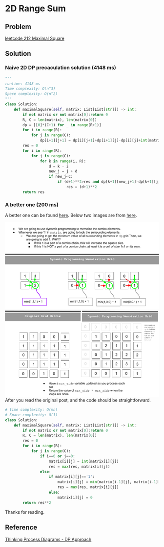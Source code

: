 # 2D Range Sum
## Problem 
[leetcode 212 Maximal Square](https://leetcode.com/problems/maximal-square/)

## Solution 
### Naive 2D DP precaculation solution (4148 ms)

```python
"""
runtime: 4148 ms
Time complexity: O(n^3)
Space complexity: O(n^2)
"""
class Solution:
    def maximalSquare(self, matrix: List[List[str]]) -> int:
        if not matrix or not matrix[0]:return 0
        R, C = len(matrix), len(matrix[0])
        dp = [[0]*(C+1) for _ in range(R+1)]
        for i in range(R):
            for j in range(C):
                dp[i+1][j+1] = dp[i][j+1]+dp[i+1][j]-dp[i][j]+int(matrix[i][j])
        res = 0
        for i in range(R):
            for j in range(C):
                for k in range(i, R):
                    d = k - i
                    new_j = j + d
                    if new_j<C:
                        if (d+1)**2>res and dp[k+1][new_j+1]-dp[k+1][j]-dp[i][new_j+1]+dp[i][j]==(d+1)**2:
                            res = (d+1)**2
        return res

```

### A better one (200 ms)
A better one can be found [here](https://leetcode.com/problems/maximal-square/discuss/600149/Python-Thinking-Process-Diagrams-DP-Approach).  Below two images are from [here](https://leetcode.com/problems/maximal-square/discuss/600149/Python-Thinking-Process-Diagrams-DP-Approach).  

![](image_1587997873.png)
![](image_1588005144.png)
After you read the original post, and the code should be straightforward.

```python
# time complexity: O(mn)
# Space complexity: O(1)
class Solution:
    def maximalSquare(self, matrix: List[List[str]]) -> int:
        if not matrix or not matrix[0]:return 0
        R, C = len(matrix), len(matrix[0])
        res = 0
        for i in range(R):
            for j in range(C):
                if i==0 or j==0:
                    matrix[i][j] = int(matrix[i][j])
                    res = max(res, matrix[i][j])
                else:
                    if matrix[i][j]=='1':
                        matrix[i][j] = min(matrix[i-1][j], matrix[i-1][j-1], matrix[i][j-1])+1
                        res = max(res, matrix[i][j])
                    else:
                        matrix[i][j] = 0
        return res**2   

```
Thanks for reading.

## Reference
[Thinking Process Diagrams - DP Approach](https://leetcode.com/problems/maximal-square/discuss/600149/Python-Thinking-Process-Diagrams-DP-Approach)
